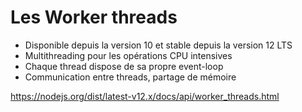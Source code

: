 # Les Worker threads

* Disponible depuis la version 10 et stable depuis la version 12 LTS
* Multithreading pour les opérations CPU intensives
* Chaque thread dispose de sa propre event-loop
* Communication entre threads, partage de mémoire

https://nodejs.org/dist/latest-v12.x/docs/api/worker_threads.html